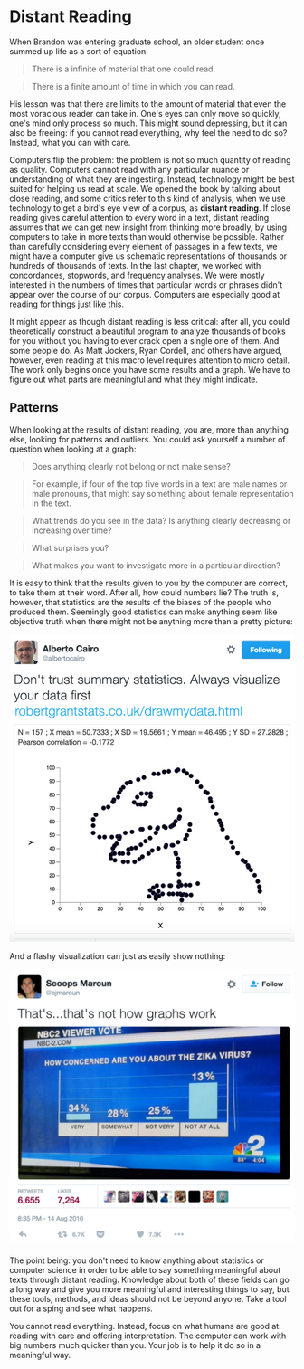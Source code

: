 # Distant Reading

When Brandon was entering graduate school, an older student once summed up life as a sort of equation: 
> There is a infinite of material that one could read. 

> There is a finite amount of time in which you can read. 

His lesson was that there are limits to the amount of material that even the most voracious reader can take in. One's eyes can only move so quickly, one's mind only process so much. This might sound depressing, but it can also be freeing: if you cannot read everything, why feel the need to do so? Instead, what you can with care.

Computers flip the problem: the problem is not so much quantity of reading as quality. Computers cannot read with any particular nuance or understanding of what they are ingesting. Instead, technology might be best suited for helping us read at scale. We opened the book by talking about close reading, and some critics refer to this kind of analysis, when we use technology to get a bird's eye view of a corpus, as **distant reading**. If close reading gives careful attention to every word in a text, distant reading assumes that we can get new insight from thinking more broadly, by using computers to take in more texts than would otherwise be possible. Rather than carefully considering every element of passages in a few texts, we might have a computer give us schematic representations of thousands or hundreds of thousands of texts. In the last chapter, we worked with concordances, stopwords, and frequency analyses. We were mostly interested in the numbers of times that particular words or phrases didn't appear over the course of our corpus. Computers are especially good at reading for things just like this.

It might appear as though distant reading is less critical: after all, you could theoretically construct a beautiful program to analyze thousands of books for you without you having to ever crack open a single one of them. And some people do. As Matt Jockers, Ryan Cordell, and others have argued, however, even reading at this macro level requires attention to micro detail. The work only begins once you have some results and a graph. We have to figure out what parts are meaningful and what they might indicate.

## Patterns

When looking at the results of distant reading, you are, more than anything else, looking for patterns and outliers. You could ask yourself a number of question when looking at a graph:

> Does anything clearly not belong or not make sense?

> For example, if four of the top five words in a text are male names or male pronouns, that might say something about female representation in the text.

> What trends do you see in the data? Is anything clearly decreasing or increasing over time?

> What surprises you?

> What makes you want to investigate more in a particular direction?

It is easy to think that the results given to you by the computer are correct, to take them at their word. After all, how could numbers lie? The truth is, however, that statistics are the results of the biases of the people who produced them. Seemingly good statistics can make anything seem like objective truth when there might not be anything more than a pretty picture:

![bad statistics make a dinosaur](/assets/distant-reading-dinosaur.png)

And a flashy visualization can just as easily show nothing:

![bad visualization](/assets/distant-reading-graphs.png)

The point being: you don't need to know anything about statistics or computer science in order to be able to say something meaningful about texts through distant reading. Knowledge about both of these fields can go a long way and give you more meaningful and interesting things to say, but these tools, methods, and ideas should not be beyond anyone. Take a tool out for a sping and see what happens.

You cannot read everything. Instead, focus on what humans are good at: reading with care and offering interpretation. The computer can work with big numbers much quicker than you. Your job is to help it do so in a meaningful way.